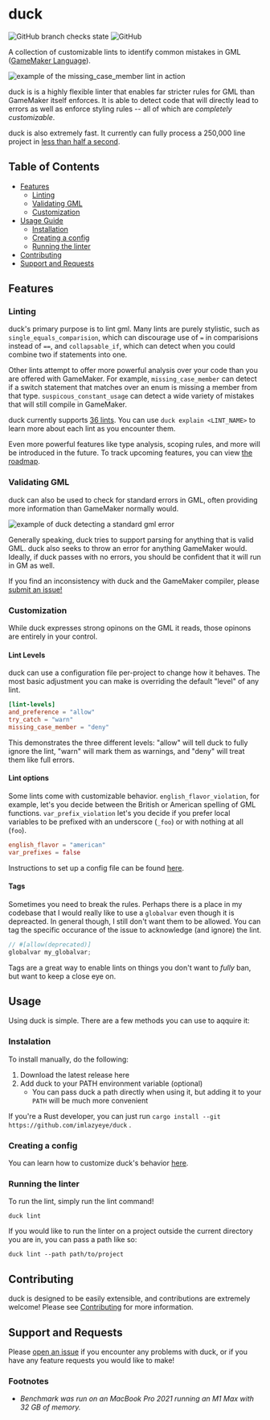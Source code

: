 # duck

![GitHub branch checks state](https://img.shields.io/github/checks-status/imlazyeye/duck/main)
![GitHub](https://img.shields.io/github/license/imlazyeye/duck)

A collection of customizable lints to identify common mistakes in GML ([GameMaker Language](https://manual.yoyogames.com/#t=Content.html)).

![example of the missing_case_member lint in action](https://i.imgur.com/i3b6sH1.jpg)

duck is is a highly flexible linter that enables far stricter rules for GML than GameMaker itself enforces. It is able to detect code that will directly lead to errors as well as enforce styling rules -- all of which are _completely customizable_.

duck is also extremely fast. It currently can fully process a 250,000 line project in [less than half a second](#footnotes).

## Table of Contents

- [Features](#features)
  - [Linting](#examples)
  - [Validating GML](#validating-gml)
  - [Customization](#customization)
- [Usage Guide](#usage-guide)
  - [Installation](#instalation)
  - [Creating a config](#creataing-a-config)
  - [Running the linter](#running-the-linter)
- [Contributing](#contributing)
- [Support and Requests](#support-and-requests)

## Features

### Linting

duck's primary purpose is to lint gml. Many lints are purely stylistic, such as `single_equals_comparision`, which can discourage use of `=` in comparisions instead of `==`, and `collapsable_if`, which can detect when you could combine two if statements into one.

Other lints attempt to offer more powerful analysis over your code than you are offered with GameMaker. For example, `missing_case_member` can detect if a switch statement that matches over an enum is missing a member from that type. `suspicous_constant_usage` can detect a wide variety of mistakes that will still compile in GameMaker.

duck currently supports [36 lints](LINTS.md). You can use `duck explain <LINT_NAME>` to learn more about each lint as you encounter them.

Even more powerful features like type analysis, scoping rules, and more will be introduced in the future. To track upcoming features, you can view [the roadmap](ROADMAP.md).

### Validating GML

duck can also be used to check for standard errors in GML, often providing more information than GameMaker normally would.

![example of duck detecting a standard gml error](https://i.imgur.com/y42cngr.jpg)

Generally speaking, duck tries to support parsing for anything that is valid GML. duck also seeks to throw an error for anything GameMaker would. Ideally, if duck passes with no errors, you should be confident that it will run in GM as well.

If you find an inconsistency with duck and the GameMaker compiler, please [submit an issue!](https://github.com/imlazyeye/duck/issues)

### Customization

While duck expresses strong opinons on the GML it reads, those opinons are entirely in your control.

#### Lint Levels

duck can use a configuration file per-project to change how it behaves. The most basic adjustment you can make is overriding the default "level" of any lint.

```toml
[lint-levels]
and_preference = "allow"
try_catch = "warn"
missing_case_member = "deny"
```

This demonstrates the three different levels: "allow" will tell duck to fully ignore the lint, "warn" will mark them as warnings, and "deny" will treat them like full errors.

#### Lint options

Some lints come with customizable behavior. `english_flavor_violation`, for example, let's you decide between the British or American spelling of GML functions. `var_prefix_violation` let's you decide if you prefer local variables to be prefixed with an underscore (`_foo`) or with nothing at all (`foo`).

```toml
english_flavor = "american"
var_prefixes = false
```

Instructions to set up a config file can be found [here](CONFIGURATION.md).

#### Tags

Sometimes you need to break the rules. Perhaps there is a place in my codebase that I would really like to use a `globalvar` even though it is depreacted. In general though, I still don't want them to be allowed. You can tag the specific occurance of the issue to acknowledge (and ignore) the lint.

```js
// #[allow(deprecated)]
globalvar my_globalvar;
```

Tags are a great way to enable lints on things you don't want to _fully_ ban, but want to keep a close eye on.

## Usage

Using duck is simple. There are a few methods you can use to aqquire it:

### Instalation

To install manually, do the following:

1. Download the latest release here
2. Add duck to your PATH environment variable (optional)
   - You can pass duck a path directly when using it, but adding it to your `PATH` will be much more convenient

If you're a Rust developer, you can just run `cargo install --git https://github.com/imlazyeye/duck` .

### Creating a config

You can learn how to customize duck's behavior [here](CONFIGURATION.md).

### Running the linter

To run the lint, simply run the lint command!

```
duck lint
```

If you would like to run the linter on a project outside the current directory you are in, you can pass a path like so:

```
duck lint --path path/to/project
```

## Contributing

duck is designed to be easily extensible, and contributions are extremely welcome! Please see [Contributing](CONTRIBUTING.md) for more information.

## Support and Requests

Please [open an issue](https://github.com/imlazyeye/duck/issues) if you encounter any problems with duck, or if you have any feature requests you would like to make!

### Footnotes

- _Benchmark was run on an MacBook Pro 2021 running an M1 Max with 32 GB of memory._
